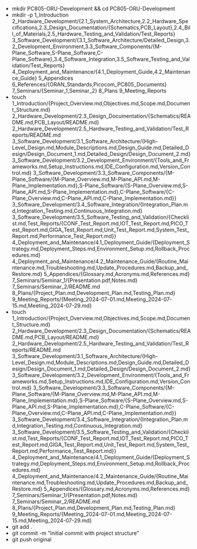 - mkdir PC805-ORU-Development && cd PC805-ORU-Development
- mkdir -p 1_Introduction 2_Hardware_Development/{2.1_System_Architecture,2.2_Hardware_Specifications,2.3_Design_Documentation/{Schematics,PCB_Layout},2.4_Bill_of_Materials,2.5_Hardware_Testing_and_Validation/Test_Reports} 3_Software_Development/{3.1_Software_Architecture/Detailed_Design,3.2_Development_Environment,3.3_Software_Components/{M-Plane_Software,S-Plane_Software,C-Plane_Software},3.4_Software_Integration,3.5_Software_Testing_and_Validation/Test_Reports} 4_Deployment_and_Maintenance/{4.1_Deployment_Guide,4.2_Maintenance_Guide} 5_Appendices 6_References/{ORAN_Standards,Picocom_PC805_Documents} 7_Seminars/{Seminar_1,Seminar_2} 8_Plans 9_Meeting_Reports
- touch 1_Introduction/{Project_Overview.md,Objectives.md,Scope.md,Document_Structure.md} 2_Hardware_Development/2.3_Design_Documentation/{Schematics/README.md,PCB_Layout/README.md} 2_Hardware_Development/2.5_Hardware_Testing_and_Validation/Test_Reports/README.md 3_Software_Development/3.1_Software_Architecture/{High-Level_Design.md,Module_Descriptions.md,Design_Guide.md,Detailed_Design/Design_Document_1.md,Detailed_Design/Design_Document_2.md} 3_Software_Development/3.2_Development_Environment/{Tools_and_Frameworks.md,Setup_Instructions.md,IDE_Configuration.md,Version_Control.md} 3_Software_Development/3.3_Software_Components/{M-Plane_Software/{M-Plane_Overview.md,M-Plane_API.md,M-Plane_Implementation.md},S-Plane_Software/{S-Plane_Overview.md,S-Plane_API.md,S-Plane_Implementation.md},C-Plane_Software/{C-Plane_Overview.md,C-Plane_API.md,C-Plane_Implementation.md}} 3_Software_Development/3.4_Software_Integration/{Integration_Plan.md,Integration_Testing.md,Continuous_Integration.md} 3_Software_Development/3.5_Software_Testing_and_Validation/{Checklist.md,Test_Reports/{CONF_Test_Report.md,IOT_Test_Report.md,PICO_Test_Report.md,GIGA_Test_Report.md,Unit_Test_Report.md,System_Test_Report.md,Performance_Test_Report.md}} 4_Deployment_and_Maintenance/4.1_Deployment_Guide/{Deployment_Strategy.md,Deployment_Steps.md,Environment_Setup.md,Rollback_Procedures.md} 4_Deployment_and_Maintenance/4.2_Maintenance_Guide/{Routine_Maintenance.md,Troubleshooting.md,Update_Procedures.md,Backup_and_Restore.md} 5_Appendices/{Glossary.md,Acronyms.md,References.md} 7_Seminars/Seminar_1/{Presentation.pdf,Notes.md} 7_Seminars/Seminar_2/README.md 8_Plans/{Project_Plan.md,Development_Plan.md,Testing_Plan.md} 9_Meeting_Reports/{Meeting_2024-07-01.md,Meeting_2024-07-15.md,Meeting_2024-07-29.md}  
- touch 1_Introduction/{Project_Overview.md,Objectives.md,Scope.md,Document_Structure.md} 2_Hardware_Development/2.3_Design_Documentation/{Schematics/README.md,PCB_Layout/README.md} 2_Hardware_Development/2.5_Hardware_Testing_and_Validation/Test_Reports/README.md 3_Software_Development/3.1_Software_Architecture/{High-Level_Design.md,Module_Descriptions.md,Design_Guide.md,Detailed_Design/Design_Document_1.md,Detailed_Design/Design_Document_2.md} 3_Software_Development/3.2_Development_Environment/{Tools_and_Frameworks.md,Setup_Instructions.md,IDE_Configuration.md,Version_Control.md} 3_Software_Development/3.3_Software_Components/{M-Plane_Software/{M-Plane_Overview.md,M-Plane_API.md,M-Plane_Implementation.md},S-Plane_Software/{S-Plane_Overview.md,S-Plane_API.md,S-Plane_Implementation.md},C-Plane_Software/{C-Plane_Overview.md,C-Plane_API.md,C-Plane_Implementation.md}} 3_Software_Development/3.4_Software_Integration/{Integration_Plan.md,Integration_Testing.md,Continuous_Integration.md} 3_Software_Development/3.5_Software_Testing_and_Validation/{Checklist.md,Test_Reports/{CONF_Test_Report.md,IOT_Test_Report.md,PICO_Test_Report.md,GIGA_Test_Report.md,Unit_Test_Report.md,System_Test_Report.md,Performance_Test_Report.md}} 4_Deployment_and_Maintenance/4.1_Deployment_Guide/{Deployment_Strategy.md,Deployment_Steps.md,Environment_Setup.md,Rollback_Procedures.md} 4_Deployment_and_Maintenance/4.2_Maintenance_Guide/{Routine_Maintenance.md,Troubleshooting.md,Update_Procedures.md,Backup_and_Restore.md} 5_Appendices/{Glossary.md,Acronyms.md,References.md} 7_Seminars/Seminar_1/{Presentation.pdf,Notes.md} 7_Seminars/Seminar_2/README.md 8_Plans/{Project_Plan.md,Development_Plan.md,Testing_Plan.md} 9_Meeting_Reports/{Meeting_2024-07-01.md,Meeting_2024-07-15.md,Meeting_2024-07-29.md}
- git add .
- git commit -m "Initial commit with project structure"
- git push original 
